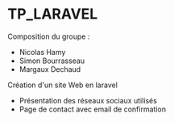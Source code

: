 # TP_LARAVEL

Composition du groupe :
- Nicolas Hamy
- Simon Bourrasseau
- Margaux Dechaud

Création d'un site Web en laravel

- Présentation des réseaux sociaux utilisés
- Page de contact avec email de confirmation
